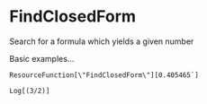 # FindClosedForm
Search for a formula which yields a given number

Basic examples...

```wl
ResourceFunction[\"FindClosedForm\"][0.405465`]

Log[(3/2)]
```
